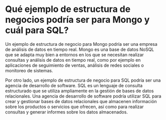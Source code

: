 # Qué ejemplo de estructura de negocios podría ser para Mongo y cuál para SQL?
Un ejemplo de estructura de negocio para Mongo podría ser una empresa de análisis de datos en tiempo real. Mongo es una base de datos NoSQL que se adapta muy bien a entornos en los que se necesitan realizar consultas y análisis de datos en tiempo real, como por ejemplo en aplicaciones de seguimiento de ventas, análisis de redes sociales o monitoreo de sistemas.

Por otro lado, un ejemplo de estructura de negocio para SQL podría ser una agencia de desarrollo de software. SQL es un lenguaje de consulta estructurado que se utiliza ampliamente en la gestión de bases de datos relacionales. Una agencia de desarrollo de software podría utilizar SQL para crear y gestionar bases de datos relacionales que almacenen información sobre los productos o servicios que ofrecen, así como para realizar consultas y generar informes sobre los datos almacenados.